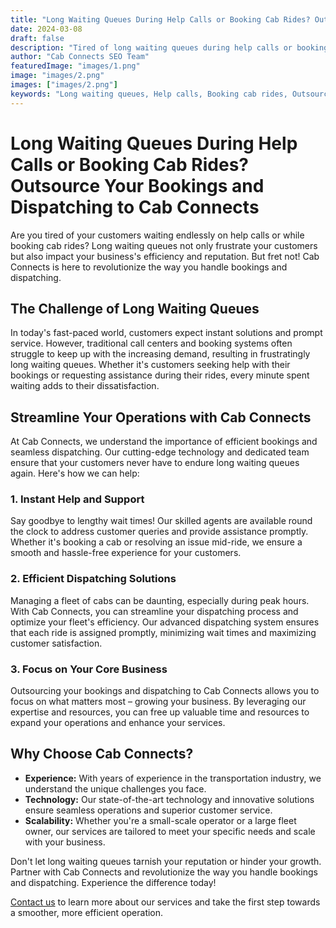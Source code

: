 ```yaml
---
title: "Long Waiting Queues During Help Calls or Booking Cab Rides? Outsource Your Bookings and Dispatching to Cab Connects"
date: 2024-03-08
draft: false
description: "Tired of long waiting queues during help calls or booking cab rides? Discover how outsourcing your bookings and dispatching to Cab Connects can streamline your operations and enhance customer satisfaction."
author: "Cab Connects SEO Team"
featuredImage: "images/1.png"
image: "images/2.png"
images: ["images/2.png"]
keywords: "Long waiting queues, Help calls, Booking cab rides, Outsource bookings, Dispatching, Cab Connects"
---
```


# Long Waiting Queues During Help Calls or Booking Cab Rides? Outsource Your Bookings and Dispatching to Cab Connects

Are you tired of your customers waiting endlessly on help calls or while booking cab rides? Long waiting queues not only frustrate your customers but also impact your business's efficiency and reputation. But fret not! Cab Connects is here to revolutionize the way you handle bookings and dispatching.

## The Challenge of Long Waiting Queues

In today's fast-paced world, customers expect instant solutions and prompt service. However, traditional call centers and booking systems often struggle to keep up with the increasing demand, resulting in frustratingly long waiting queues. Whether it's customers seeking help with their bookings or requesting assistance during their rides, every minute spent waiting adds to their dissatisfaction.

## Streamline Your Operations with Cab Connects

At Cab Connects, we understand the importance of efficient bookings and seamless dispatching. Our cutting-edge technology and dedicated team ensure that your customers never have to endure long waiting queues again. Here's how we can help:

### 1. Instant Help and Support

Say goodbye to lengthy wait times! Our skilled agents are available round the clock to address customer queries and provide assistance promptly. Whether it's booking a cab or resolving an issue mid-ride, we ensure a smooth and hassle-free experience for your customers.

### 2. Efficient Dispatching Solutions

Managing a fleet of cabs can be daunting, especially during peak hours. With Cab Connects, you can streamline your dispatching process and optimize your fleet's efficiency. Our advanced dispatching system ensures that each ride is assigned promptly, minimizing wait times and maximizing customer satisfaction.

### 3. Focus on Your Core Business

Outsourcing your bookings and dispatching to Cab Connects allows you to focus on what matters most – growing your business. By leveraging our expertise and resources, you can free up valuable time and resources to expand your operations and enhance your services.

## Why Choose Cab Connects?

- **Experience:** With years of experience in the transportation industry, we understand the unique challenges you face.
- **Technology:** Our state-of-the-art technology and innovative solutions ensure seamless operations and superior customer service.
- **Scalability:** Whether you're a small-scale operator or a large fleet owner, our services are tailored to meet your specific needs and scale with your business.

Don't let long waiting queues tarnish your reputation or hinder your growth. Partner with Cab Connects and revolutionize the way you handle bookings and dispatching. Experience the difference today!

[Contact us](/contact) to learn more about our services and take the first step towards a smoother, more efficient operation.
